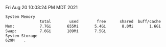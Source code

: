 Fri Aug 20 10:03:24 PM MDT 2021
```bash
System Memory
               total        used        free      shared  buff/cache   available
Mem:           7.7Gi       655Mi       5.4Gi       8.0Mi       1.6Gi       6.7Gi
Swap:          7.6Gi       189Mi       7.5Gi
System Storage
629M	.
```
